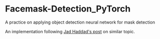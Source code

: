 # Facemask-Detection_PyTorch
A practice on applying object detection neural network for mask detection

An implementation following [Jad Haddad's post](https://towardsdatascience.com/how-i-built-a-face-mask-detector-for-covid-19-using-pytorch-lightning-67eb3752fd61) on similar topic.
